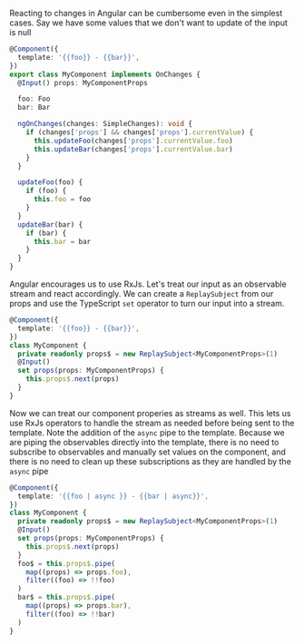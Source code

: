 Reacting to changes in Angular can be cumbersome even in the simplest cases. Say we have some values that
we don't want to update of the input is null

```typescript
@Component({
  template: '{{foo}} - {{bar}}',
})
export class MyComponent implements OnChanges {
  @Input() props: MyComponentProps

  foo: Foo
  bar: Bar

  ngOnChanges(changes: SimpleChanges): void {
    if (changes['props'] && changes['props'].currentValue) {
      this.updateFoo(changes['props'].currentValue.foo)
      this.updateBar(changes['props'].currentValue.bar)
    }
  }

  updateFoo(foo) {
    if (foo) {
      this.foo = foo
    }
  }
  updateBar(bar) {
    if (bar) {
      this.bar = bar
    }
  }
}
```

Angular encourages us to use RxJs. Let's treat our input as an observable
stream and react accordingly. We can create a `ReplaySubject` from our props
and use the TypeScript `set` operator to turn our input into a stream.

```typescript
@Component({
  template: '{{foo}} - {{bar}}',
})
class MyComponent {
  private readonly props$ = new ReplaySubject<MyComponentProps>(1)
  @Input()
  set props(props: MyComponentProps) {
    this.props$.next(props)
  }
}
```

Now we can treat our component properies as streams as well. This lets us use
RxJs operators to handle the stream as needed before being sent to the
template. Note the addition of the `async` pipe to the template. Because we are
piping the observables directly into the template, there is no need to
subscribe to observables and manually set values on the component, and there is
no need to clean up these subscriptions as they are handled by the `async` pipe

```typescript
@Component({
  template: '{{foo | async }} - {{bar | async}}',
})
class MyComponent {
  private readonly props$ = new ReplaySubject<MyComponentProps>(1)
  @Input()
  set props(props: MyComponentProps) {
    this.props$.next(props)
  }
  foo$ = this.props$.pipe(
    map((props) => props.foo),
    filter((foo) => !!foo)
  )
  bar$ = this.props$.pipe(
    map((props) => props.bar),
    filter((foo) => !!bar)
  )
}
```
